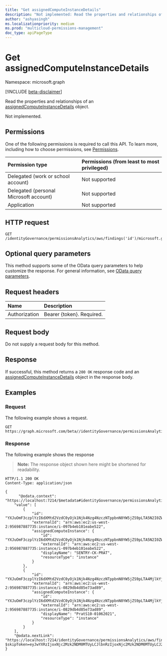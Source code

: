 ```yaml
---
title: "Get assignedComputeInstanceDetails"
description: "Not implemented: Read the properties and relationships of an assignedComputeInstanceDetails object."
author: "ashyasingh"
ms.localizationpriority: medium
ms.prod: "multicloud-permissions-management"
doc_type: apiPageType
---
```


# Get assignedComputeInstanceDetails
Namespace: microsoft.graph

[!INCLUDE [beta-disclaimer](../../includes/beta-disclaimer.md)]

Read the properties and relationships of an [assignedComputeInstanceDetails](../resources/assignedcomputeinstancedetails.md) object.

Not implemented.

## Permissions
One of the following permissions is required to call this API. To learn more, including how to choose permissions, see [Permissions](/graph/permissions-reference).

|Permission type|Permissions (from least to most privileged)|
|:---|:---|
|Delegated (work or school account)|Not supported|
|Delegated (personal Microsoft account)|Not supported|
|Application|Not supported|
## HTTP request

<!-- {
  "blockType": "ignored"
}
-->
``` http
GET /identityGovernance/permissionsAnalytics/aws/findings('id')/microsoft.graph.openAwsSecurityGroupFinding/assignedComputeInstancesDetails
```

## Optional query parameters
This method supports some of the OData query parameters to help customize the response. For general information, see [OData query parameters](/graph/query-parameters).

## Request headers
|Name|Description|
|:---|:---|
|Authorization|Bearer {token}. Required.|

## Request body
Do not supply a request body for this method.

## Response

If successful, this method returns a `200 OK` response code and an [assignedComputeInstanceDetails](../resources/assignedcomputeinstancedetails.md) object in the response body.

## Examples

### Request
The following example shows a request.
<!-- {
  "blockType": "request",
  "name": "get_assignedcomputeinstancedetails"
}
-->
``` http
GET https://graph.microsoft.com/beta//identityGovernance/permissionsAnalytics/aws/findings('MSxPcGVuQXdzU2VjdXJpdHlHcm91cEZpbmRpbmcsMTc0NDE5')/microsoft.graph.openAwsSecurityGroupFinding/assignedComputeInstancesDetails
```


### Response
The following example shows the response
>**Note:** The response object shown here might be shortened for readability.
<!-- {
  "blockType": "response",
  "truncated": true,
  "@odata.type": "microsoft.graph.assignedComputeInstanceDetails"
}
-->
``` http
HTTP/1.1 200 OK
Content-Type: application/json

{
      "@odata.context": "https://localhost:7214/$metadata#identityGovernance/permissionsAnalytics/aws/findings('MSxPcGVuQXdzU2VjdXJpdHlHcm91cEZpbmRpbmcsMTc0NDE5')/microsoft.graph.openAwsSecurityGroupFinding/assignedComputeInstancesDetails(assignedComputeInstance())",
    "value": [
        {
            "id": "YXJuOmF3czplYzI6dXMtd2VzdC0yOjk1Njk4Nzg4NzczNTppbnN0YW5jZS9pLTA5N2I0ZWIxMDFlYWJlNTIy",
            "externalId": "arn:aws:ec2:us-west-2:956987887735:instance/i-097b4eb101eabe522",
            "assignedComputeInstance": {
                "id": "YXJuOmF3czplYzI6dXMtd2VzdC0yOjk1Njk4Nzg4NzczNTppbnN0YW5jZS9pLTA5N2I0ZWIxMDFlYWJlNTIy",
                "externalId": "arn:aws:ec2:us-west-2:956987887735:instance/i-097b4eb101eabe522",
                "displayName": "SENTRY-CK-PRAT",
                "resourceType": "instance"
            }
        },
        {
            "id": "YXJuOmF3czplYzI6dXMtd2VzdC0yOjk1Njk4Nzg4NzczNTppbnN0YW5jZS9pLTA4MjlkYjRkODVlNzNhZDg5",
            "externalId": "arn:aws:ec2:us-west-2:956987887735:instance/i-0829db4d85e73ad89",
            "assignedComputeInstance": {
                "id": "YXJuOmF3czplYzI6dXMtd2VzdC0yOjk1Njk4Nzg4NzczNTppbnN0YW5jZS9pLTA4MjlkYjRkODVlNzNhZDg5",
                "externalId": "arn:aws:ec2:us-west-2:956987887735:instance/i-0829db4d85e73ad89",
                "displayName": "PratS10-01062021",
                "resourceType": "instance"
            }
        }
    ],
    "@odata.nextLink": "https://localhost:7214/identityGovernance/permissionsAnalytics/aws/findings('MSxPcGVuQXdzU2VjdXJpdHlHcm91cEZpbmRpbmcsMTc0NDE5')/microsoft.graph.openAwsSecurityGroupFinding/assignedComputeInstancesDetails?$skipToken=eyJwYXRzIjoxNjc2Mzk2NDM0MTUyLCJlbnRzIjoxNjc2Mzk2NDM0MTUyLCJ2IjoiMS4wIiwicyI6MiwidCI6bnVsbCwib2IiOm51bGx9"
}
```

